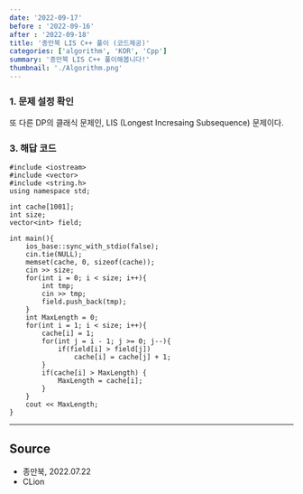 ```yaml
---
date: '2022-09-17'
before : '2022-09-16'
after : '2022-09-18'
title: '종만북 LIS C++ 풀이 (코드제공)'
categories: ['algorithm', 'KOR', 'Cpp']
summary: '종만북 LIS C++ 풀이해봅니다!'
thumbnail: './Algorithm.png'
---
```


### 1. 문제 설정 확인

또 다른 DP의 클래식 문제인, LIS (Longest Incresaing Subsequence) 문제이다. 


### 3. 해답 코드

```
#include <iostream>
#include <vector>
#include <string.h>
using namespace std;

int cache[1001];
int size;
vector<int> field;

int main(){
    ios_base::sync_with_stdio(false);
    cin.tie(NULL);
    memset(cache, 0, sizeof(cache));
    cin >> size;
    for(int i = 0; i < size; i++){
        int tmp;
        cin >> tmp;
        field.push_back(tmp);
    }
    int MaxLength = 0;
    for(int i = 1; i < size; i++){
        cache[i] = 1;
        for(int j = i - 1; j >= 0; j--){
            if(field[i] > field[j])
                cache[i] = cache[j] + 1;
        }
        if(cache[i] > MaxLength) {
            MaxLength = cache[i];
        }
    }
    cout << MaxLength;
}

```
--- 

## Source

- 종만북, 2022.07.22
- CLion